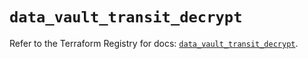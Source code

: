 # `data_vault_transit_decrypt`

Refer to the Terraform Registry for docs: [`data_vault_transit_decrypt`](https://registry.terraform.io/providers/hashicorp/vault/4.7.0/docs/data-sources/transit_decrypt).
